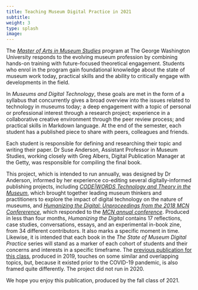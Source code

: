 ```yaml
---
title: Teaching Museum Digital Practice in 2021
subtitle:
weight: 3
type: splash
image:
---
```


The [*Master of Arts in Museum Studies*](https://corcoran.gwu.edu/museum-studies) program at The George Washington University responds to the evolving museum profession by combining hands-on training with future-focused theoretical engagement.  Students who enrol in the program gain foundational knowledge about the state of museum work today, practical skills and the ability to critically engage with developments in the field.

In *Museums and Digital Technology*, these goals are met in the form of a syllabus that concurrently gives a broad overview into the issues related to technology in museums today; a deep engagement with a topic of personal or professional interest through a research project; experience in a collaborative creative environment through the peer review process; and practical skills in Markdown language. At the end of the semester, each student has a published piece to share with peers, colleagues and friends.

Each student is responsible for defining and researching their topic and writing their paper. Dr Suse Anderson, Assistant Professor in Museum Studies, working closely with Greg Albers, Digital Publication Manager at the Getty, was responsible for compiling the final book.

This project, which is intended to run annually, was designed by Dr Anderson, informed by her experience co-editing several digitally-informed publishing projects, including [*CODE|WORDS Technology and Theory in the Museum*](https://medium.com/code-words-technology-and-theory-in-the-museum), which brought together leading museum thinkers and practitioners to explore the impact of digital technology on the nature of museums, and [*Humanizing the Digital: Unproceedings from the 2018 MCN Confererence*](https://ad-hoc-museum-collective.github.io/humanizing-the-digital/), which responded to the [*MCN annual conference*](http://mcn.edu). Produced in less than four months, *Humanizing the Digital* contains 17 reflections, case studies, conversations, essays, and an experimental in-book zine, from 34 different contributors. It also marks a specific moment in time. Likewise, it is intended that each book in the *The State of Museum Digital Practice* series will stand as a marker of each cohort of students and their concerns and interests in a specific timeframe. The [previous publication for this class](https://ad-hoc-museum-collective.github.io/GWU-museum-digital-practice-2019/), produced in 2019, touches on some similar and overlapping topics, but, because it existed prior to the COVID-19 pandemic, is also framed quite differently. The project did not run in 2020.

We hope you enjoy this publication, produced by the fall class of 2021.
